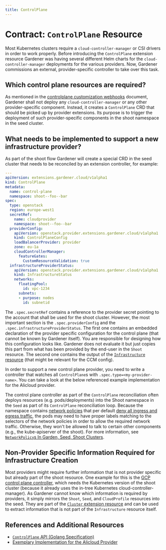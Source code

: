 ```yaml
---
title: ControlPlane
---
```


# Contract: `ControlPlane` Resource

Most Kubernetes clusters require a `cloud-controller-manager` or CSI drivers in order to work properly.
Before introducing the `ControlPlane` extension resource Gardener was having several different Helm charts for the `cloud-controller-manager` deployments for the various providers.
Now, Gardener commissions an external, provider-specific controller to take over this task.

## Which control plane resources are required?

As mentioned in the [controlplane customization webhooks](../controlplane-webhooks.md) document, Gardener shall not deploy any `cloud-controller-manager` or any other provider-specific component.
Instead, it creates a `ControlPlane` CRD that should be picked up by provider extensions.
Its purpose is to trigger the deployment of such provider-specific components in the shoot namespace in the seed cluster.

## What needs to be implemented to support a new infrastructure provider?

As part of the shoot flow Gardener will create a special CRD in the seed cluster that needs to be reconciled by an extension controller, for example:

```yaml
---
apiVersion: extensions.gardener.cloud/v1alpha1
kind: ControlPlane
metadata:
  name: control-plane
  namespace: shoot--foo--bar
spec:
  type: openstack
  region: europe-west1
  secretRef:
    name: cloudprovider
    namespace: shoot--foo--bar
  providerConfig:
    apiVersion: openstack.provider.extensions.gardener.cloud/v1alpha1
    kind: ControlPlaneConfig
    loadBalancerProvider: provider
    zone: eu-1a
    cloudControllerManager:
      featureGates:
        CustomResourceValidation: true
  infrastructureProviderStatus:
    apiVersion: openstack.provider.extensions.gardener.cloud/v1alpha1
    kind: InfrastructureStatus
    networks:
      floatingPool:
        id: vpc-1234
      subnets:
      - purpose: nodes
        id: subnetid
```

The `.spec.secretRef` contains a reference to the provider secret pointing to the account that shall be used for the shoot cluster.
However, the most important section is the `.spec.providerConfig` and the `.spec.infrastructureProviderStatus`.
The first one contains an embedded declaration of the provider specific configuration for the control plane (that cannot be known by Gardener itself).
You are responsible for designing how this configuration looks like.
Gardener does not evaluate it but just copies this part from what has been provided by the end-user in the `Shoot` resource.
The second one contains the output of the [`Infrastructure` resource](./infrastructure.md) (that might be relevant for the CCM config).

In order to support a new control plane provider, you need to write a controller that watches all `ControlPlane`s with `.spec.type=<my-provider-name>`.
You can take a look at the below referenced example implementation for the Alicloud provider.

The control plane controller as part of the `ControlPlane` reconciliation often deploys resources (e.g. pods/deployments) into the Shoot namespace in the `Seed` as part of its `ControlPlane` reconciliation loop.
Because the namespace contains [network policies](https://kubernetes.io/docs/concepts/services-networking/network-policies/) that per default [deny all ingress and egress traffic](https://kubernetes.io/docs/concepts/services-networking/network-policies/#default-deny-all-ingress-and-all-egress-traffic),
the pods may need to have proper labels matching to the selectors of the network policies in order to allow the required network traffic.
Otherwise, they won't be allowed to talk to certain other components (e.g., the kube-apiserver of the shoot).
For more information, see [`NetworkPolicy`s In Garden, Seed, Shoot Clusters](../../operations/network_policies.md).

## Non-Provider Specific Information Required for Infrastructure Creation

Most providers might require further information that is not provider specific but already part of the shoot resource.
One example for this is the [GCP control plane controller](https://github.com/gardener/gardener-extension-provider-gcp/tree/master/pkg/controller/controlplane), which needs the Kubernetes version of the shoot cluster (because it already uses the in-tree Kubernetes cloud-controller-manager).
As Gardener cannot know which information is required by providers, it simply mirrors the `Shoot`, `Seed`, and `CloudProfile` resources into the seed.
They are part of the [`Cluster` extension resource](../cluster.md) and can be used to extract information that is not part of the `Infrastructure` resource itself.

## References and Additional Resources

* [`ControlPlane` API (Golang Specification)](../../../pkg/apis/extensions/v1alpha1/types_controlplane.go)
* [Exemplary Implementation for the Alicloud Provider](https://github.com/gardener/gardener-extension-provider-alicloud/tree/master/pkg/controller/controlplane)
